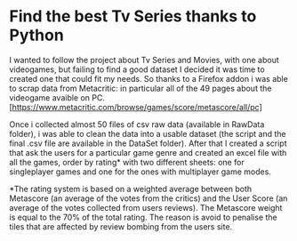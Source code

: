 # Find the best Tv Series thanks to Python

I wanted to follow the project about Tv Series and Movies, with one about videogames, but failing to find a good dataset I decided it was time to created one that could fit my needs. So thanks to a Firefox addon i was able to scrap data from Metacritic: in particular all of the 49 pages about the videogame avaible on PC. [https://www.metacritic.com/browse/games/score/metascore/all/pc]

Once i collected almost 50 files of csv raw data (available in RawData folder), i was able to clean the data into a usable dataset (the script and the final .csv file are available in the DataSet folder). After that I created a script that ask the users for a particular game genre and created an excel file with all the games, order by rating* with two different sheets: one for singleplayer games and one for the ones with multiplayer game modes.

*The rating system is based on a weighted average between both Metascore (an average of the votes from the critics) and the User Score (an average of the votes collected from users reviews). The Metascore weight is equal to the 70% of the total rating. The reason is avoid to penalise the tiles that are affected by review bombing from the users site.

